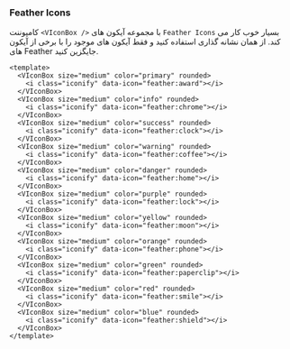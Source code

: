 ### Feather Icons

کامپوننت `<VIconBox />` با مجموعه آیکون های `Feather Icons` بسیار خوب کار می کند.
از همان نشانه گذاری استفاده کنید و فقط آیکون های موجود را با برخی از آیکون های Feather جایگزین کنید.

<!--code-->

```vue
<template>
  <VIconBox size="medium" color="primary" rounded>
    <i class="iconify" data-icon="feather:award"></i>
  </VIconBox>
  <VIconBox size="medium" color="info" rounded>
    <i class="iconify" data-icon="feather:chrome"></i>
  </VIconBox>
  <VIconBox size="medium" color="success" rounded>
    <i class="iconify" data-icon="feather:clock"></i>
  </VIconBox>
  <VIconBox size="medium" color="warning" rounded>
    <i class="iconify" data-icon="feather:coffee"></i>
  </VIconBox>
  <VIconBox size="medium" color="danger" rounded>
    <i class="iconify" data-icon="feather:home"></i>
  </VIconBox>
  <VIconBox size="medium" color="purple" rounded>
    <i class="iconify" data-icon="feather:lock"></i>
  </VIconBox>
  <VIconBox size="medium" color="yellow" rounded>
    <i class="iconify" data-icon="feather:moon"></i>
  </VIconBox>
  <VIconBox size="medium" color="orange" rounded>
    <i class="iconify" data-icon="feather:phone"></i>
  </VIconBox>
  <VIconBox size="medium" color="green" rounded>
    <i class="iconify" data-icon="feather:paperclip"></i>
  </VIconBox>
  <VIconBox size="medium" color="red" rounded>
    <i class="iconify" data-icon="feather:smile"></i>
  </VIconBox>
  <VIconBox size="medium" color="blue" rounded>
    <i class="iconify" data-icon="feather:shield"></i>
  </VIconBox>
</template>
```

<!--/code-->

<!--example-->

<div class="icon-boxes">
    <VIconBox size="medium" color="primary" rounded>
        <i class="iconify" data-icon="feather:award"></i>
    </VIconBox>
    <VIconBox size="medium" color="info" rounded>
        <i class="iconify" data-icon="feather:chrome"></i>
    </VIconBox>
    <VIconBox size="medium" color="success" rounded>
        <i class="iconify" data-icon="feather:clock"></i>
    </VIconBox>
    <VIconBox size="medium" color="warning" rounded>
        <i class="iconify" data-icon="feather:coffee"></i>
    </VIconBox>
    <VIconBox size="medium" color="danger" rounded>
        <i class="iconify" data-icon="feather:home"></i>
    </VIconBox>
    <VIconBox size="medium" color="purple" rounded>
        <i class="iconify" data-icon="feather:lock"></i>
    </VIconBox>
    <VIconBox size="medium" color="yellow" rounded>
        <i class="iconify" data-icon="feather:moon"></i>
    </VIconBox>
    <VIconBox size="medium" color="orange" rounded>
        <i class="iconify" data-icon="feather:phone"></i>
    </VIconBox>
    <VIconBox size="medium" color="green" rounded>
        <i class="iconify" data-icon="feather:paperclip"></i>
    </VIconBox>
    <VIconBox size="medium" color="red" rounded>
        <i class="iconify" data-icon="feather:smile"></i>
    </VIconBox>
    <VIconBox size="medium" color="blue" rounded>
        <i class="iconify" data-icon="feather:shield"></i>
    </VIconBox>
</div>

<!--/example-->

